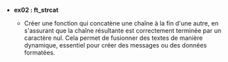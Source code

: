 - **ex02 : ft_strcat**
  
  - Créer une fonction qui concatène une chaîne à la fin d'une autre, en s'assurant que la chaîne résultante est correctement terminée par un caractère nul. Cela permet de fusionner des textes de manière dynamique, essentiel pour créer des messages ou des données formatées.
